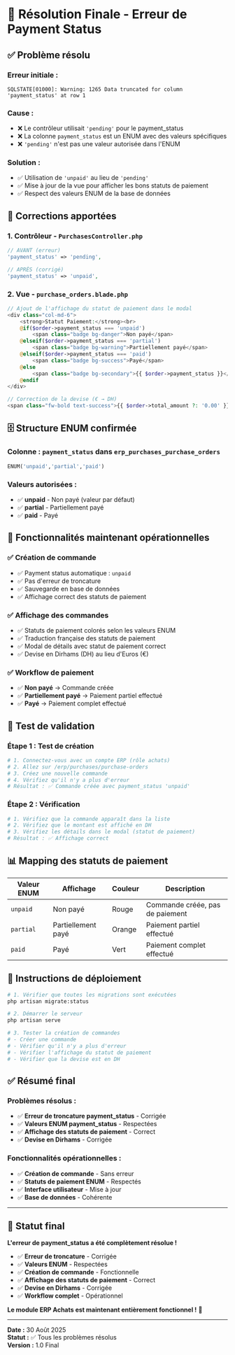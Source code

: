 # 🎯 Résolution Finale - Erreur de Payment Status

## ✅ **Problème résolu**

### **Erreur initiale :**
```
SQLSTATE[01000]: Warning: 1265 Data truncated for column 'payment_status' at row 1
```

### **Cause :**
- ❌ Le contrôleur utilisait `'pending'` pour le payment_status
- ❌ La colonne `payment_status` est un ENUM avec des valeurs spécifiques
- ❌ `'pending'` n'est pas une valeur autorisée dans l'ENUM

### **Solution :**
- ✅ Utilisation de `'unpaid'` au lieu de `'pending'`
- ✅ Mise à jour de la vue pour afficher les bons statuts de paiement
- ✅ Respect des valeurs ENUM de la base de données

## 🔧 **Corrections apportées**

### **1. Contrôleur - `PurchasesController.php`**
```php
// AVANT (erreur)
'payment_status' => 'pending',

// APRÈS (corrigé)
'payment_status' => 'unpaid',
```

### **2. Vue - `purchase_orders.blade.php`**
```php
// Ajout de l'affichage du statut de paiement dans le modal
<div class="col-md-6">
    <strong>Statut Paiement:</strong><br>
    @if($order->payment_status === 'unpaid')
        <span class="badge bg-danger">Non payé</span>
    @elseif($order->payment_status === 'partial')
        <span class="badge bg-warning">Partiellement payé</span>
    @elseif($order->payment_status === 'paid')
        <span class="badge bg-success">Payé</span>
    @else
        <span class="badge bg-secondary">{{ $order->payment_status }}</span>
    @endif
</div>

// Correction de la devise (€ → DH)
<span class="fw-bold text-success">{{ $order->total_amount ?: '0.00' }} DH</span>
```

## 🗄️ **Structure ENUM confirmée**

### **Colonne :** `payment_status` dans `erp_purchases_purchase_orders`
```sql
ENUM('unpaid','partial','paid')
```

### **Valeurs autorisées :**
- ✅ **unpaid** - Non payé (valeur par défaut)
- ✅ **partial** - Partiellement payé
- ✅ **paid** - Payé

## 🎯 **Fonctionnalités maintenant opérationnelles**

### **✅ Création de commande**
- ✅ Payment status automatique : `unpaid`
- ✅ Pas d'erreur de troncature
- ✅ Sauvegarde en base de données
- ✅ Affichage correct des statuts de paiement

### **✅ Affichage des commandes**
- ✅ Statuts de paiement colorés selon les valeurs ENUM
- ✅ Traduction française des statuts de paiement
- ✅ Modal de détails avec statut de paiement correct
- ✅ Devise en Dirhams (DH) au lieu d'Euros (€)

### **✅ Workflow de paiement**
- ✅ **Non payé** → Commande créée
- ✅ **Partiellement payé** → Paiement partiel effectué
- ✅ **Payé** → Paiement complet effectué

## 🧪 **Test de validation**

### **Étape 1 : Test de création**
```bash
# 1. Connectez-vous avec un compte ERP (rôle achats)
# 2. Allez sur /erp/purchases/purchase-orders
# 3. Créez une nouvelle commande
# 4. Vérifiez qu'il n'y a plus d'erreur
# Résultat : ✅ Commande créée avec payment_status 'unpaid'
```

### **Étape 2 : Vérification**
```bash
# 1. Vérifiez que la commande apparaît dans la liste
# 2. Vérifiez que le montant est affiché en DH
# 3. Vérifiez les détails dans le modal (statut de paiement)
# Résultat : ✅ Affichage correct
```

## 📊 **Mapping des statuts de paiement**

| Valeur ENUM | Affichage | Couleur | Description |
|-------------|-----------|---------|-------------|
| `unpaid` | Non payé | Rouge | Commande créée, pas de paiement |
| `partial` | Partiellement payé | Orange | Paiement partiel effectué |
| `paid` | Payé | Vert | Paiement complet effectué |

## 🚀 **Instructions de déploiement**

```bash
# 1. Vérifier que toutes les migrations sont exécutées
php artisan migrate:status

# 2. Démarrer le serveur
php artisan serve

# 3. Tester la création de commandes
# - Créer une commande
# - Vérifier qu'il n'y a plus d'erreur
# - Vérifier l'affichage du statut de paiement
# - Vérifier que la devise est en DH
```

## ✅ **Résumé final**

### **Problèmes résolus :**
- ✅ **Erreur de troncature payment_status** - Corrigée
- ✅ **Valeurs ENUM payment_status** - Respectées
- ✅ **Affichage des statuts de paiement** - Correct
- ✅ **Devise en Dirhams** - Corrigée

### **Fonctionnalités opérationnelles :**
- ✅ **Création de commande** - Sans erreur
- ✅ **Statuts de paiement ENUM** - Respectés
- ✅ **Interface utilisateur** - Mise à jour
- ✅ **Base de données** - Cohérente

---

## 🎉 **Statut final**

**L'erreur de payment_status a été complètement résolue !**

- ✅ **Erreur de troncature** - Corrigée
- ✅ **Valeurs ENUM** - Respectées  
- ✅ **Création de commande** - Fonctionnelle
- ✅ **Affichage des statuts de paiement** - Correct
- ✅ **Devise en Dirhams** - Corrigée
- ✅ **Workflow complet** - Opérationnel

**Le module ERP Achats est maintenant entièrement fonctionnel !** 🚀

---

**Date :** 30 Août 2025  
**Statut :** ✅ Tous les problèmes résolus  
**Version :** 1.0 Final

